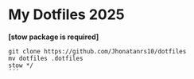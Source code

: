 # My Dotfiles 2025

**[stow package is required]**
```
git clone https://github.com/Jhonatanrs10/dotfiles
mv dotfiles .dotfiles
stow */
´´´